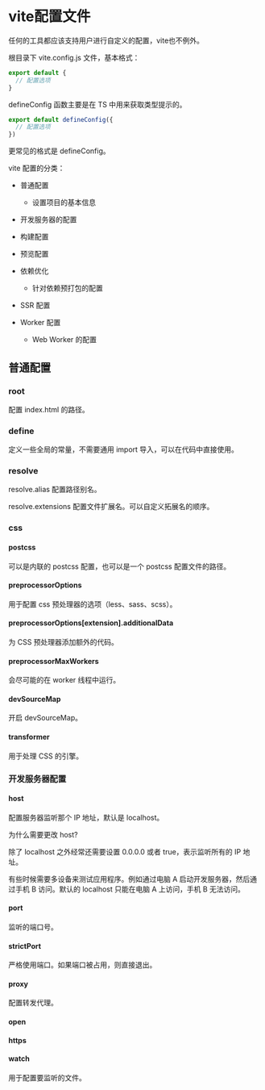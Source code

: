 # vite配置文件

任何的工具都应该支持用户进行自定义的配置，vite也不例外。

根目录下 vite.config.js 文件，基本格式：

```js
export default {
  // 配置选项
}
```

defineConfig 函数主要是在 TS 中用来获取类型提示的。

```ts
export default defineConfig({
  // 配置选项
})
```

更常见的格式是 defineConfig。

vite 配置的分类：

- 普通配置

    - 设置项目的基本信息

- 开发服务器的配置

- 构建配置

- 预览配置

- 依赖优化

    - 针对依赖预打包的配置

- SSR 配置

- Worker 配置

    - Web Worker 的配置

## 普通配置

### root

配置 index.html 的路径。

### define

定义一些全局的常量，不需要通用 import 导入，可以在代码中直接使用。

### resolve

resolve.alias 配置路径别名。

resolve.extensions 配置文件扩展名。可以自定义拓展名的顺序。

### css

#### postcss

可以是内联的 postcss 配置，也可以是一个 postcss 配置文件的路径。

#### preprocessorOptions

用于配置 css 预处理器的选项（less、sass、scss）。

#### preprocessorOptions[extension].additionalData

为 CSS 预处理器添加额外的代码。

#### preprocessorMaxWorkers

会尽可能的在 worker 线程中运行。

#### devSourceMap

开启 devSourceMap。

#### transformer

用于处理 CSS 的引擎。

### 开发服务器配置

#### host

配置服务器监听那个 IP 地址，默认是 localhost。

为什么需要更改 host?

除了 localhost 之外经常还需要设置 0.0.0.0 或者 true，表示监听所有的 IP 地址。

有些时候需要多设备来测试应用程序。例如通过电脑 A 启动开发服务器，然后通过手机 B 访问。默认的 localhost 只能在电脑 A 上访问，手机 B 无法访问。

#### port

监听的端口号。

#### strictPort

严格使用端口。如果端口被占用，则直接退出。

#### proxy

配置转发代理。

#### open

#### https

#### watch

用于配置要监听的文件。